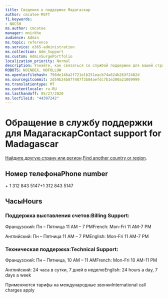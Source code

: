 ```yaml
---
title: Сведения о поддержке Мадагаскар
author: cmcatee-MSFT
f1.keywords:
- NOCSH
ms.author: cmcatee
manager: mnirkhe
audience: Admin
ms.topic: reference
ms.service: o365-administration
ms.collection: Adm_Support
ms.custom: AdminSurgePortfolio
localization_priority: Normal
description: Узнайте, как связаться со службой поддержки для вашей страны или региона.
ROBOTS: NOINDEX, NOFOLLOW
ms.openlocfilehash: 798de146a2f721e1b251eacb74a624b263f2482d
ms.sourcegitcommit: 2d59b24b877487f3b84aefdc7b1e200a21009999
ms.translationtype: MT
ms.contentlocale: ru-RU
ms.lasthandoff: 05/27/2020
ms.locfileid: "44397242"
---
```

# <a name="contact-support-for-madagascar"></a><span data-ttu-id="03c10-103">Обращение в службу поддержки для Мадагаскар</span><span class="sxs-lookup"><span data-stu-id="03c10-103">Contact support for Madagascar</span></span>

<span data-ttu-id="03c10-104">[Найдите другую страну или регион](../contact-support-for-business-products.md).</span><span class="sxs-lookup"><span data-stu-id="03c10-104">[Find another country or region](../contact-support-for-business-products.md).</span></span>

## <a name="phone-number"></a><span data-ttu-id="03c10-105">Номер телефона</span><span class="sxs-lookup"><span data-stu-id="03c10-105">Phone number</span></span>
<span data-ttu-id="03c10-106">+ 1 312 843 5147</span><span class="sxs-lookup"><span data-stu-id="03c10-106">+1 312 843 5147</span></span>

## <a name="hours"></a><span data-ttu-id="03c10-107">Часы</span><span class="sxs-lookup"><span data-stu-id="03c10-107">Hours</span></span>
### <a name="billing-support"></a><span data-ttu-id="03c10-108">Поддержка выставления счетов:</span><span class="sxs-lookup"><span data-stu-id="03c10-108">Billing Support:</span></span>

<span data-ttu-id="03c10-109">Французский: Пн – Пятница 11 AM – 7 PM</span><span class="sxs-lookup"><span data-stu-id="03c10-109">French: Mon-Fri 11 AM-7 PM</span></span>

<span data-ttu-id="03c10-110">Английский: Пн – Пятница 11 AM – 7 PM</span><span class="sxs-lookup"><span data-stu-id="03c10-110">English: Mon-Fri 11 AM-7 PM</span></span>

### <a name="technical-support"></a><span data-ttu-id="03c10-111">Техническая поддержка:</span><span class="sxs-lookup"><span data-stu-id="03c10-111">Technical Support:</span></span>

<span data-ttu-id="03c10-112">Французский: Пн – Пятница, 10 AM – 11 AM</span><span class="sxs-lookup"><span data-stu-id="03c10-112">French: Mon-Fri 10 AM-11 PM</span></span>

<span data-ttu-id="03c10-113">Английский: 24 часа в сутки, 7 дней в неделю</span><span class="sxs-lookup"><span data-stu-id="03c10-113">English: 24 hours a day, 7 days a week</span></span>

<span data-ttu-id="03c10-114">Применяются тарифы на международные звонки</span><span class="sxs-lookup"><span data-stu-id="03c10-114">International call charges apply</span></span>
